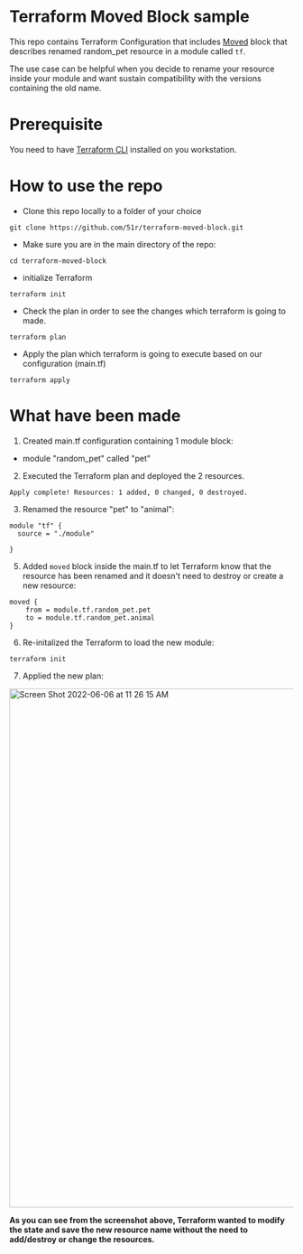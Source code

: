 # Terraform Moved Block sample

This repo contains Terraform Configuration that includes [Moved](https://learn.hashicorp.com/tutorials/terraform/move-config#move-your-resources-with-the-moved-configuration-block) block that describes renamed random_pet resource in a module called `tf`.

The use case can be helpful when you decide to rename your resource inside your module and want sustain compatibility with the versions containing the old name.

# Prerequisite
You need to have [Terraform CLI](https://learn.hashicorp.com/tutorials/terraform/install-cli) installed on you workstation. 

# How to use the repo
* Clone this repo locally to a folder of your choice
```
git clone https://github.com/51r/terraform-moved-block.git
```

* Make sure you are in the main directory of the repo:
```
cd terraform-moved-block
```

* initialize Terraform  
```
terraform init
```

* Check the plan in order to see the changes which terraform is going to made.
```
terraform plan
```

* Apply the plan which terraform is going to execute based on our configuration (main.tf)
```
terraform apply
```

# What have been made

1. Created main.tf configuration containing 1 module block:
* module "random_pet" called "pet"

2. Executed the Terraform plan and deployed the 2 resources.
```
Apply complete! Resources: 1 added, 0 changed, 0 destroyed.
```

3. Renamed the resource "pet" to "animal":
```
module "tf" {
  source = "./module"

}
```

5. Added `moved` block inside the main.tf to let Terraform know that the resource has been renamed and it doesn't need to destroy or create a new resource:
```
moved {
    from = module.tf.random_pet.pet
    to = module.tf.random_pet.animal
}
```

6. Re-initalized the Terraform to load the new module:
```
terraform init
```

7. Applied the new plan:
<img width="919" alt="Screen Shot 2022-06-06 at 11 26 15 AM" src="https://user-images.githubusercontent.com/52199951/172124718-62d1f96d-1a9b-419f-b45f-beba60a69d12.png">

**As you can see from the screenshot above, Terraform wanted to modify the state and save the new resource name without the need to add/destroy or change the resources.**
